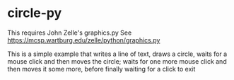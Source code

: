 # circle-py

This requires John Zelle's graphics.py
See https://mcsp.wartburg.edu/zelle/python/graphics.py

This is a simple example that writes a line of text, draws a circle,
waits for a mouse click and then moves the circle;
waits for one more mouse click and then moves it some more,
before finally waiting for a click to exit
